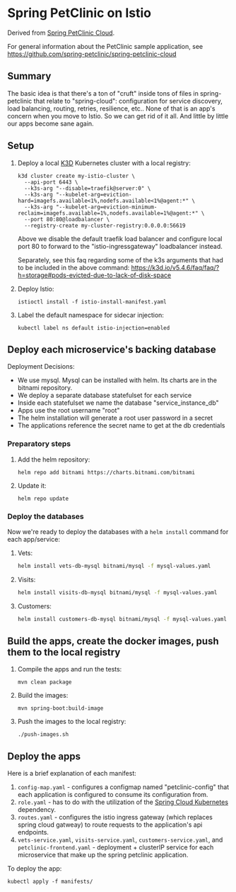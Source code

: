 # Spring PetClinic on Istio

Derived from [Spring PetClinic Cloud](https://github.com/spring-petclinic/spring-petclinic-cloud).

For general information about the PetClinic sample application, see https://github.com/spring-petclinic/spring-petclinic-cloud

## Summary

The basic idea is that there's a ton of "cruft" inside tons of files in spring-petclinic that relate to "spring-cloud": configuration for service discovery, load balancing, routing, retries, resilience, etc.. None of that is an app's concern when you move to Istio. So we can get rid of it all. And little by little our apps become sane again.

## Setup

1. Deploy a local [K3D](https://k3d.io/) Kubernetes cluster with a local registry:

    ```shell
    k3d cluster create my-istio-cluster \
      --api-port 6443 \
      --k3s-arg "--disable=traefik@server:0" \
      --k3s-arg "--kubelet-arg=eviction-hard=imagefs.available<1%,nodefs.available<1%@agent:*" \
      --k3s-arg "--kubelet-arg=eviction-minimum-reclaim=imagefs.available=1%,nodefs.available=1%@agent:*" \
      --port 80:80@loadbalancer \
      --registry-create my-cluster-registry:0.0.0.0:56619
    ```

    Above we disable the default traefik load balancer and configure local port 80 to forward to the "istio-ingressgateway" loadbalancer instead.

    Separately, see this faq regarding some of the k3s arguments that had to be included in the above command: https://k3d.io/v5.4.6/faq/faq/?h=storage#pods-evicted-due-to-lack-of-disk-space

3. Deploy Istio:

   ```shell
   istioctl install -f istio-install-manifest.yaml
   ```

4. Label the default namespace for sidecar injection:

   ```shell
   kubectl label ns default istio-injection=enabled
   ```

## Deploy each microservice's backing database

Deployment Decisions:

- We use mysql.  Mysql can be installed with helm.  Its charts are in the bitnami repository.
- We deploy a separate database statefulset for each service
- Inside each statefulset we name the database "service_instance_db"
- Apps use the root username "root"
- The helm installation will generate a root user password in a secret
- The applications reference the secret name to get at the db credentials

### Preparatory steps

1. Add the helm repository:

   ```shell
   helm repo add bitnami https://charts.bitnami.com/bitnami
   ```

1. Update it:

   ```shell
   helm repo update
   ```

### Deploy the databases

Now we're ready to deploy the databases with a `helm install` command for each app/service:

1. Vets:

    ```bash
    helm install vets-db-mysql bitnami/mysql -f mysql-values.yaml
    ```

2. Visits:

    ```bash
    helm install visits-db-mysql bitnami/mysql -f mysql-values.yaml
    ```

3. Customers:

    ```bash
    helm install customers-db-mysql bitnami/mysql -f mysql-values.yaml
    ```


## Build the apps, create the docker images, push them to the local registry

1. Compile the apps and run the tests:

   ```shell
   mvn clean package
   ```

2. Build the images:

   ```shell
   mvn spring-boot:build-image
   ```

3. Push the images to the local registry:

   ```shell
   ./push-images.sh
   ```

## Deploy the apps

Here is a brief explanation of each manifest:

1. `config-map.yaml` - configures a configmap named "petclinic-config" that each application is configured to consume its configuration from.
2. `role.yaml` - has to do with the utilization of the [Spring Cloud Kubernetes](https://docs.spring.io/spring-cloud-kubernetes/docs/current/reference/html/) dependency.
3. `routes.yaml` - configures the istio ingress gateway (which replaces spring cloud gatweay) to route requests to the application's api endpoints.
4. `vets-service.yaml`, `visits-service.yaml`, `customers-service.yaml`, and `petclinic-frontend.yaml` - deployment + clusterIP service for each microservice that make up the spring petclinic application.

To deploy the app:

```shell
kubectl apply -f manifests/
```
